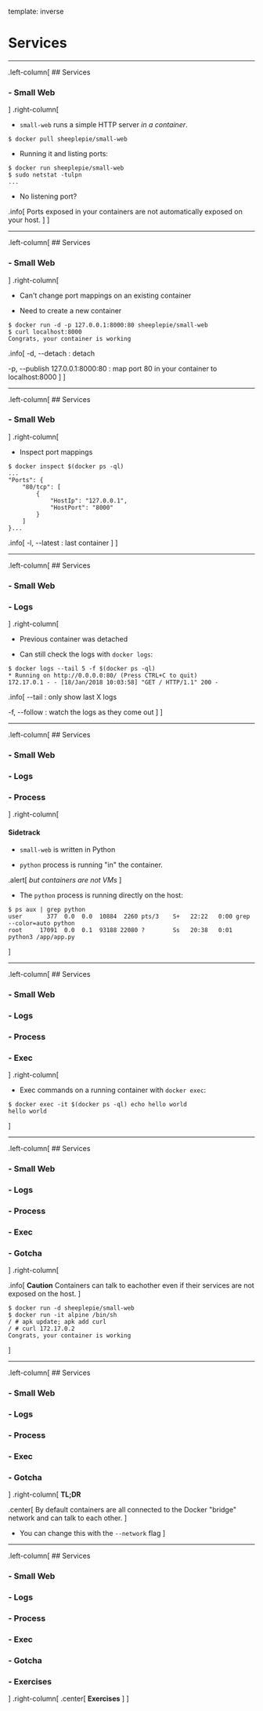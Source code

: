 template: inverse
# Services
---

.left-column[
    ## Services
### - Small Web
]
.right-column[
* `small-web` runs a simple HTTP server _in a container_.

```
$ docker pull sheeplepie/small-web
```

* Running it and listing ports:

```
$ docker run sheeplepie/small-web
$ sudo netstat -tulpn
...
```

* No listening port?

.info[
Ports exposed in your containers are not automatically exposed on your host.
]
]

---

.left-column[
    ## Services
### - Small Web
]
.right-column[

* Can't change port mappings on an existing container

* Need to create a new container

```
$ docker run -d -p 127.0.0.1:8000:80 sheeplepie/small-web
$ curl localhost:8000
Congrats, your container is working
```

.info[
-d, --detach : detach

-p, --publish 127.0.0.1:8000:80 : map port 80 in your container to localhost:8000
]
]

---

.left-column[
    ## Services
### - Small Web
]
.right-column[
* Inspect port mappings

```
$ docker inspect $(docker ps -ql)
...
"Ports": {
    "80/tcp": [
        {
            "HostIp": "127.0.0.1",
            "HostPort": "8000"
        }
    ]
}...
```

.info[
-l, --latest : last container
]
]

---

.left-column[
    ## Services
### - Small Web
### - Logs
]
.right-column[

* Previous container was detached

* Can still check the logs with `docker logs`:

```
$ docker logs --tail 5 -f $(docker ps -ql)
* Running on http://0.0.0.0:80/ (Press CTRL+C to quit)
172.17.0.1 - - [18/Jan/2018 10:03:58] "GET / HTTP/1.1" 200 -
```

.info[
--tail : only show last X logs

-f, --follow : watch the logs as they come out
]
]

---


.left-column[
    ## Services
### - Small Web
### - Logs
### - Process
]
.right-column[
#### Sidetrack

* `small-web` is written in Python

* `python` process is running "in" the container.

.alert[
_but containers are not VMs_
]

* The `python` process is running directly on the host:

```
$ ps aux | grep python
user       377  0.0  0.0  10884  2260 pts/3    S+   22:22   0:00 grep --color=auto python
root     17091  0.0  0.1  93188 22080 ?        Ss   20:38   0:01 python3 /app/app.py
```
]

---

.left-column[
    ## Services
### - Small Web
### - Logs
### - Process
### - Exec
]
.right-column[

* Exec commands on a running container with `docker exec`:

```
$ docker exec -it $(docker ps -ql) echo hello world
hello world
```
]

---

.left-column[
    ## Services
### - Small Web
### - Logs
### - Process
### - Exec
### - Gotcha
]
.right-column[

.info[
**Caution** Containers can talk to eachother even if their services are not exposed on the host.
]

```
$ docker run -d sheeplepie/small-web
$ docker run -it alpine /bin/sh
/ # apk update; apk add curl
/ # curl 172.17.0.2
Congrats, your container is working
```
]

---

.left-column[
    ## Services
### - Small Web
### - Logs
### - Process
### - Exec
### - Gotcha
]
.right-column[
**TL;DR**

.center[
By default containers are all connected to the Docker "bridge" network and can talk to each other.
]

* You can change this with the `--network` flag
]

---

.left-column[
    ## Services
### - Small Web
### - Logs
### - Process
### - Exec
### - Gotcha
### - Exercises
]
.right-column[
.center[
**Exercises**
]
]
